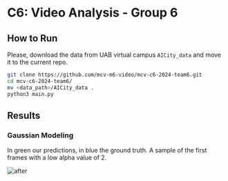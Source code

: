 # C6: Video Analysis - Group 6

## How to Run
Please, download the data from UAB virtual campus `AICity_data` and move it to the current repo.

```sh
git clone https://github.com/mcv-m6-video/mcv-c6-2024-team6.git
cd mcv-c6-2024-team6/
mv <data_path>/AICity_data .
python3 main.py
```

## Results

### Gaussian Modeling
In green our predictions, in blue the ground truth. A sample of the first frames with a low alpha value of 2.

![after](https://github.com/mcv-m6-video/mcv-c6-2024-team6/blob/main/task1/gifs/init_alpha_2.gif)

